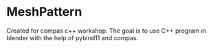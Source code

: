 # MeshPattern
Created for compas c++ workshop. The goal is to use C++ program in blender with the help of pybind11 and compas. 

